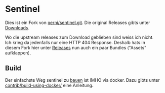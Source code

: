 
Sentinel
================

Dies ist ein Fork von [perni/sentinel.git][L_PERNI_SENTINEL]. Die original
Releases gibts unter [Downloads][L_UPSTREAM_DOWNLOADS].

Wo die upstream releases zum Download geblieben sind weiss ich nicht. Ich krieg
da jedenfalls nur eine HTTP 404 Response. Deshalb hats in diesem Fork hier
unter [Releases](https://github.com/hiddenalpha/sentinel/releases) nun auch ein
paar Bundles ("Assets" aufklappen).


## Build

Der einfachste Weg sentinel zu
[bauen](https://en.wikipedia.org/wiki/Software_build) ist IMHO via docker. Dazu
gibts unter [contrib/build-using-docker/][L_DOCKER_BUILD_README] eine
Anleitung.


[L_DOCKER_BUILD_README]: https://github.com/hiddenalpha/sentinel/blob/master/contrib/build-using-docker/README.md
[L_PERNI_SENTINEL]: https://bitbucket.org/perni/sentinel.git
[L_UPSTREAM_DOWNLOADS]: https://bitbucket.org/perni/ch.infbr5.sentienl/downloads

